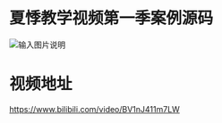# 夏悸教学视频第一季案例源码

![输入图片说明](https://gitee.com/uploads/images/2017/1120/212509_5bf7c0d2_82.jpeg "QQ20171120-212300.jpg")

# 视频地址	

https://www.bilibili.com/video/BV1nJ411m7LW